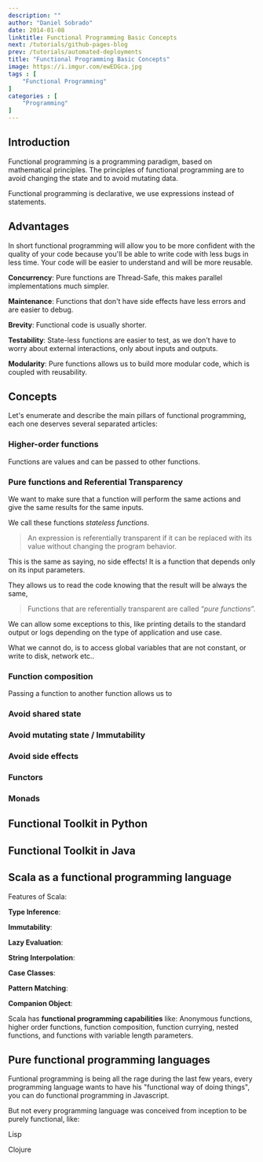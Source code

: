 ```yaml
---
description: ""
author: "Daniel Sobrado"
date: 2014-01-08
linktitle: Functional Programming Basic Concepts
next: /tutorials/github-pages-blog
prev: /tutorials/automated-deployments
title: "Functional Programming Basic Concepts"
image: https://i.imgur.com/ewEDGca.jpg
tags : [
    "Functional Programming"
]
categories : [
	"Programming"
]
---
```


## Introduction

Functional programming is a programming paradigm, based on mathematical principles. The principles of functional programming are to avoid changing the state and to avoid mutating data.

Functional programming is declarative, we use expressions instead of statements.

## Advantages

In short functional programming will allow you to be more confident with the quality of your code because you'll be able to write code with less bugs in less time. Your code will be easier to understand and will be more reusable.

**Concurrency**: Pure functions are Thread-Safe, this makes parallel implementations much simpler.

**Maintenance**: Functions that don't have side effects have less errors and are easier to debug.

**Brevity**: Functional code is usually shorter.

**Testability**: State-less functions are easier to test, as we don't have to worry about external interactions, only about inputs and outputs.

**Modularity**: Pure functions allows us to build more modular code, which is coupled with reusability.

## Concepts

Let's enumerate and describe the main pillars of functional programming, each one deserves several separated articles:

### Higher-order functions

Functions are values and can be passed to other functions.

### Pure functions and Referential Transparency

We want to make sure that a function will perform the same actions and give the same results for the same inputs.

We call these functions *stateless functions*.

> An expression is referentially transparent if it can be replaced with its value without changing the program behavior.

This is the same as saying, no side effects! It is a function that depends only on its input parameters.

They allows us to read the code knowing that the result will be always the same, 

> Functions that are referentially transparent are called “*pure functions*”.

We can allow some exceptions to this, like printing details to the standard output or logs depending on the type of application and use case.

What we cannot do, is to access global variables that are not constant, or write to disk, network etc..

### Function composition

Passing a function to another function allows us to 

### Avoid shared state
### Avoid mutating state / Immutability

### Avoid side effects

### Functors

### Monads

## Functional Toolkit in Python

## Functional Toolkit in Java

## Scala as a functional programming language

Features of Scala:

**Type Inference**:

**Immutability**:

**Lazy Evaluation**:

**String Interpolation**:

**Case Classes**:

**Pattern Matching**:

**Companion Object**:

Scala has **functional programming capabilities** like: Anonymous functions, higher order functions, function composition, function currying,
nested functions, and functions with variable length parameters.

## Pure functional programming languages

Funtional programming is being all the rage during the last few years, every programming language wants to have his "functional way of doing things", you can do functional programming in Javascript.

But not every programming language was conceived from inception to be purely functional, like:

Lisp

Clojure